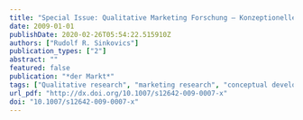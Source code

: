 ```yaml
---
title: "Special Issue: Qualitative Marketing Forschung – Konzeptionelle Entwicklungen und Methodische Trends"
date: 2009-01-01
publishDate: 2020-02-26T05:54:22.515910Z
authors: ["Rudolf R. Sinkovics"]
publication_types: ["2"]
abstract: ""
featured: false
publication: "*der Markt*"
tags: ["Qualitative research", "marketing research", "conceptual developments", "methodology", "methodologies", "trends"]
url_pdf: "http://dx.doi.org/10.1007/s12642-009-0007-x"
doi: "10.1007/s12642-009-0007-x"
---
```



